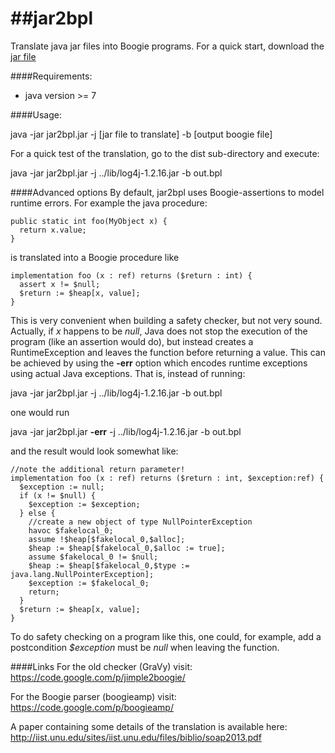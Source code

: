 ##jar2bpl
=======

Translate java jar files into Boogie programs.
For a quick start, download the [jar file](https://github.com/martinschaef/jar2bpl/blob/master/jar2bpl/dist/jar2bpl.jar)

####Requirements:
- java version >= 7 


####Usage: 

  java -jar jar2bpl.jar -j [jar file to translate] -b [output boogie file]

For a quick test of the translation, go to the dist sub-directory and execute:

  java -jar jar2bpl.jar -j ../lib/log4j-1.2.16.jar -b out.bpl


####Advanced options
By default, jar2bpl uses Boogie-assertions to model runtime errors. For example the java procedure:

    public static int foo(MyObject x) {
      return x.value;
    }

is translated into a Boogie procedure like

    implementation foo (x : ref) returns ($return : int) {
      assert x != $null;
      $return := $heap[x, value];
    }
    
This is very convenient when building a safety checker, but not very sound. Actually, if *x* happens to be *null*, Java does not stop the execution of the program (like an assertion would do), but instead creates a RuntimeException and leaves the function before returning a value. This can be achieved by using the **-err** option which encodes runtime exceptions using actual Java exceptions. That is, instead of running:

  java -jar jar2bpl.jar -j ../lib/log4j-1.2.16.jar -b out.bpl

one would run

  java -jar jar2bpl.jar **-err** -j ../lib/log4j-1.2.16.jar -b out.bpl

and the result would look somewhat like:

    //note the additional return parameter!
    implementation foo (x : ref) returns ($return : int, $exception:ref) {
      $exception := null; 
      if (x != $null) {
        $exception := $exception;
      } else {
        //create a new object of type NullPointerException
        havoc $fakelocal_0;
        assume !$heap[$fakelocal_0,$alloc];
        $heap := $heap[$fakelocal_0,$alloc := true];
        assume $fakelocal_0 != $null;
        $heap := $heap[$fakelocal_0,$type := java.lang.NullPointerException];
        $exception := $fakelocal_0;
        return;
      }
      $return := $heap[x, value];
    }

To do safety checking on a program like this, one could, for example, add a postcondition *$exception* must be *null* when leaving the function.

####Links
For the old checker (GraVy) visit:
https://code.google.com/p/jimple2boogie/

For the Boogie parser (boogieamp) visit:
https://code.google.com/p/boogieamp/

A paper containing some details of the translation is available here:
http://iist.unu.edu/sites/iist.unu.edu/files/biblio/soap2013.pdf
